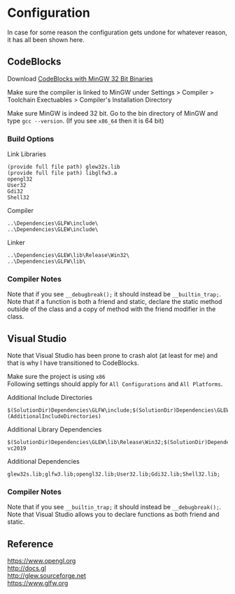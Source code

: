 # Configuration
In case for some reason the configuration gets undone for whatever reason, it has all been shown here.

## CodeBlocks
Download [CodeBlocks with MinGW 32 Bit Binaries](http://www.codeblocks.org/downloads/)

Make sure the compiler is linked to MinGW under Settings > Compiler > Toolchain Exectuables > Compiler's Installation Directory

Make sure MinGW is indeed 32 bit. Go to the bin directory of MinGW and type `gcc --version`. (If you see `x86_64` then it is 64 bit)

### Build Options
Link Libraries
```
(provide full file path) glew32s.lib
(provide full file path) libglfw3.a
opengl32
User32
Gdi32
Shell32
```

Compiler
```
..\Dependencies\GLFW\include\
..\Dependencies\GLEW\include\
```

Linker
```
..\Dependencies\GLEW\lib\Release\Win32\
..\Dependencies\GLFW\lib\
```

### Compiler Notes
Note that if you see `__debugbreak();` it should instead be `__builtin_trap;`.  
Note that if a function is both a friend and static, declare the static method outside of the class and a copy of method with the friend modifier in the class.  

## Visual Studio
Note that Visual Studio has been prone to crash alot (at least for me) and that is why I have transitioned to CodeBlocks.

Make sure the project is using `x86`  
Following settings should apply for `All Configurations` and `All Platforms`.

Additional Include Directories
```
$(SolutionDir)Dependencies\GLFW\include;$(SolutionDir)Dependencies\GLEW\include;%(AdditionalIncludeDirectories)
```

Additional Library Dependencies
```
$(SolutionDir)Dependencies\GLEW\lib\Release\Win32;$(SolutionDir)Dependencies\GLFW\lib-vc2019
```

Additional Dependencies
```
glew32s.lib;glfw3.lib;opengl32.lib;User32.lib;Gdi32.lib;Shell32.lib;
```

### Compiler Notes
Note that if you see `__builtin_trap;` it should instead be `__debugbreak();`.  
Note that Visual Studio allows you to declare functions as both friend and static.  

## Reference
https://www.opengl.org  
http://docs.gl  
http://glew.sourceforge.net  
https://www.glfw.org  
